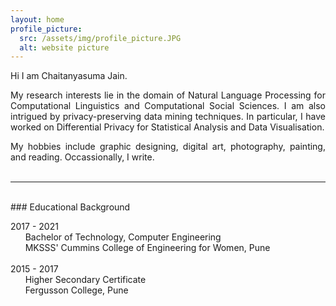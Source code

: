 ```yaml
---
layout: home
profile_picture:
  src: /assets/img/profile_picture.JPG
  alt: website picture
---
```


<p>
  Hi I am Chaitanyasuma Jain.
</p>
<p>
<div align="justify">
  My research interests lie in the domain of Natural Language Processing for Computational Linguistics and Computational Social Sciences.  I am also intrigued by privacy-preserving data mining techniques. In particular, I have worked on Differential Privacy for Statistical Analysis and Data Visualisation.
</div>
</p>
<div align="justify">
  My hobbies include graphic designing, digital art, photography, painting, and reading. Occassionally, I write.
</div>
<br>

---
<br>
### Educational Background

2017 - 2021 <br>
&nbsp;&nbsp;&nbsp;&nbsp;&nbsp;&nbsp;Bachelor of Technology, Computer Engineering <br>
&nbsp;&nbsp;&nbsp;&nbsp;&nbsp;&nbsp;MKSSS' Cummins College of Engineering for Women, Pune
<br><br>
2015 - 2017 <br>
&nbsp;&nbsp;&nbsp;&nbsp;&nbsp;&nbsp;Higher Secondary Certificate <br>
&nbsp;&nbsp;&nbsp;&nbsp;&nbsp;&nbsp;Fergusson College, Pune
